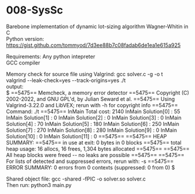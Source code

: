 # 008-SysSc
Barebone implementation of dynamic lot-sizing algorithm Wagner-Whitin in C \
Python version: https://gist.github.com/tommyod/7d3ee88b7c08fadab6de1ea1e615a925


Requirements:
Any python intepreter \
GCC compiler


Memory check for source file using Valgrind:
gcc solver.c -g -o t \
valgrind --leak-check=yes --track-origins=yes ./t \
output: \
$
==5475== Memcheck, a memory error detector
==5475== Copyright (C) 2002-2022, and GNU GPL'd, by Julian Seward et al.
==5475== Using Valgrind-3.22.0 and LibVEX; rerun with -h for copyright info
==5475== Command: ./t
==5475== 
InMain Total cost: 2140
InMain Solution[0] 	: 55
InMain Solution[1] 	: 0
InMain Solution[2] 	: 0
InMain Solution[3] 	: 0
InMain Solution[4] 	: 70
InMain Solution[5] 	: 180
InMain Solution[6] 	: 250
InMain Solution[7] 	: 270
InMain Solution[8] 	: 280
InMain Solution[9] 	: 0
InMain Solution[10] 	: 0
InMain Solution[11] 	: 0
==5475== 
==5475== HEAP SUMMARY:
==5475==     in use at exit: 0 bytes in 0 blocks
==5475==   total heap usage: 16 allocs, 16 frees, 1,304 bytes allocated
==5475== 
==5475== All heap blocks were freed -- no leaks are possible
==5475== 
==5475== For lists of detected and suppressed errors, rerun with: -s
==5475== ERROR SUMMARY: 0 errors from 0 contexts (suppressed: 0 from 0)
$


Shared object file: gcc -shared -fPIC -o solver.so solver.c \
Then run: python3 main.py

